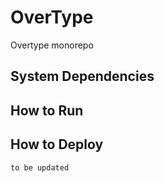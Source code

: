 # OverType

Overtype monorepo

## System Dependencies

## How to Run

## How to Deploy

`to be updated`
